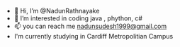 - 👋 Hi, I’m @NadunRathnayake
- 👀 I’m interested in coding java , phython, c#
- 📫 you can reach me nadunsudesh1999@gmail.com
- I'm currently studying in Cardiff Metropolitian Campus

<!---
NadunRathnayake/NadunRathnayake is a ✨ special ✨ repository because its `README.md` (this file) appears on your GitHub profile.
You can click the Preview link to take a look at your changes.
--->
